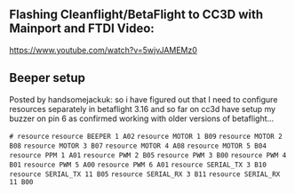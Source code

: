 ## Flashing Cleanflight/BetaFlight to CC3D with Mainport and FTDI Video:

https://www.youtube.com/watch?v=5wjvJAMEMz0

## Beeper setup

Posted by handsomejackuk:
so i have figured out that I need to configure resources separately in betaflight 3.16 and so far on cc3d have setup my buzzer on pin 6 as confirmed working with older versions of betaflight...

`# resource`
`resource BEEPER 1 A02`
`resource MOTOR 1 B09`
`resource MOTOR 2 B08`
`resource MOTOR 3 B07`
`resource MOTOR 4 A08`
`resource MOTOR 5 B04`
`resource PPM 1 A01`
`resource PWM 2 B05`
`resource PWM 3 B00`
`resource PWM 4 B01`
`resource PWM 5 A00`
`resource PWM 6 A01`
`resource SERIAL_TX 3 B10`
`resource SERIAL_TX 11 B05`
`resource SERIAL_RX 3 B11`
`resource SERIAL_RX 11 B00`
